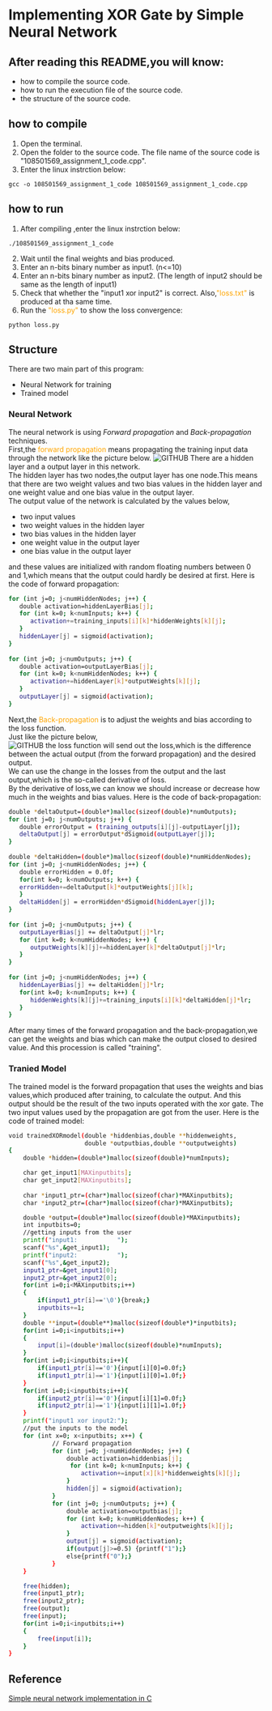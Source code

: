 # Implementing XOR Gate by Simple Neural Network 
## After reading this README,you will know:
* how to compile the source code.
* how to run the execution file of the source code.
* the structure of the source code.
## how to compile
1. Open the terminal.
2. Open the folder to the source code.
   The file name of the source code is "108501569_assignment_1_code.cpp".
3. Enter the linux instrction below:
```
gcc -o 108501569_assignment_1_code 108501569_assignment_1_code.cpp
```
## how to run
1. After compiling ,enter the linux instrction below:
```
./108501569_assignment_1_code
```
2. Wait until the final weights and bias produced.
3. Enter an n-bits binary number as input1. (n<=10)
4. Enter an n-bits binary number as input2. 
(The length of input2 should be same as the length of input1)
5. Check that whether the "input1 xor input2" is correct. Also,<font color=orange>"loss.txt"</font> is produced at tha same time.
6. Run the <font color=orange>"loss.py"</font> to show the loss convergence:
```
python loss.py
```

## Structure
There are two main part of this program:
* Neural Network for training
* Trained model
### Neural Network 
The neural network is using _Forward propagation_ and _Back-propagation_ techniques.  
First,the <font color=orange>forward propagation</font> means propagating the training input data through the network like the picture below. 
![GITHUB](nn.png)
There are a hidden layer and a output layer in this network.   
The hidden layer has two nodes,the output layer has one node.This means that there are two weight values and two bias values in the hidden layer and one weight value and one bias value in the output layer.   
The output value of the network is calculated by the values below,
* two input values
* two weight values in the hidden layer
* two bias values in the hidden layer
* one weight value in the output layer
* one bias value in the output layer

and these values are initialized with random floating numbers between 0 and 1,which means that the output could hardly be desired at first.
Here is the code of forward propagation:
```sh
for (int j=0; j<numHiddenNodes; j++) {
   double activation=hiddenLayerBias[j];
   for (int k=0; k<numInputs; k++) {
      activation+=training_inputs[i][k]*hiddenWeights[k][j];
   }
   hiddenLayer[j] = sigmoid(activation);
}
            
for (int j=0; j<numOutputs; j++) {
   double activation=outputLayerBias[j];
   for (int k=0; k<numHiddenNodes; k++) {
      activation+=hiddenLayer[k]*outputWeights[k][j];
   }
   outputLayer[j] = sigmoid(activation);
}
```
Next,the <font color=orange>Back-propagation</font> is to adjust the weights and bias according to the loss function.  
Just like the picture below,   
![GITHUB](nn2.png)
the loss function will send out the loss,which is the difference between the actual output (from the forward propagation) and the desired output.  
We can use the change in the losses from the output and the last output,which is the so-called derivative of loss.  
By the derivative of loss,we can know we should increase or decrease how much in the weights and bias values.
Here is the code of back-propagation:  
```sh
double *deltaOutput=(double*)malloc(sizeof(double)*numOutputs); 
for (int j=0; j<numOutputs; j++) {
   double errorOutput = (training_outputs[i][j]-outputLayer[j]);
   deltaOutput[j] = errorOutput*dSigmoid(outputLayer[j]);
}
            
double *deltaHidden=(double*)malloc(sizeof(double)*numHiddenNodes);
for (int j=0; j<numHiddenNodes; j++) {
   double errorHidden = 0.0f;
   for(int k=0; k<numOutputs; k++) {
   errorHidden+=deltaOutput[k]*outputWeights[j][k];
   }
   deltaHidden[j] = errorHidden*dSigmoid(hiddenLayer[j]);
}
            
for (int j=0; j<numOutputs; j++) {
   outputLayerBias[j] += deltaOutput[j]*lr;
   for (int k=0; k<numHiddenNodes; k++) {
      outputWeights[k][j]+=hiddenLayer[k]*deltaOutput[j]*lr;
   }
}
            
for (int j=0; j<numHiddenNodes; j++) {
   hiddenLayerBias[j] += deltaHidden[j]*lr;
   for(int k=0; k<numInputs; k++) {
      hiddenWeights[k][j]+=training_inputs[i][k]*deltaHidden[j]*lr;
   }
}
```
After many times of the forward propagation and the back-propagation,we can get the weights and bias which can make the output closed to desired value.
And this procession is called "training".
### Tranied Model
The trained model is the forward propagation that uses the weights and bias values,which produced after training, to calculate the output.
And this output should be the result of the two inputs operated with the xor gate. 
The two input values used by the propagation are got from the user.
Here is the code of trained model:
```sh
void trainedXORmodel(double *hiddenbias,double **hiddenweights,
                     double *outputbias,double **outputweights)                     
{
    double *hidden=(double*)malloc(sizeof(double)*numInputs);

    char get_input1[MAXinputbits];
    char get_input2[MAXinputbits];
    
    char *input1_ptr=(char*)malloc(sizeof(char)*MAXinputbits);
    char *input2_ptr=(char*)malloc(sizeof(char)*MAXinputbits);

    double *output=(double*)malloc(sizeof(double)*MAXinputbits);
    int inputbits=0;
    //getting inputs from the user
    printf("input1:           ");
    scanf("%s",&get_input1);
    printf("input2:           ");
    scanf("%s",&get_input2);
    input1_ptr=&get_input1[0];
    input2_ptr=&get_input2[0];
    for(int i=0;i<MAXinputbits;i++)
    {
        if(input1_ptr[i]=='\0'){break;}       
        inputbits+=1;
    }
    double **input=(double**)malloc(sizeof(double*)*inputbits);
    for(int i=0;i<inputbits;i++)
    {
        input[i]=(double*)malloc(sizeof(double)*numInputs);
    }
    for(int i=0;i<inputbits;i++){
        if(input1_ptr[i]=='0'){input[i][0]=0.0f;}
        if(input1_ptr[i]=='1'){input[i][0]=1.0f;}
    }
    for(int i=0;i<inputbits;i++){
        if(input2_ptr[i]=='0'){input[i][1]=0.0f;}
        if(input2_ptr[i]=='1'){input[i][1]=1.0f;}
    }
    printf("input1 xor input2:");
    //put the inputs to the model
    for (int x=0; x<inputbits; x++) {
            // Forward propagation
            for (int j=0; j<numHiddenNodes; j++) {
                double activation=hiddenbias[j];
                 for (int k=0; k<numInputs; k++) {
                    activation+=input[x][k]*hiddenweights[k][j];
                }
                hidden[j] = sigmoid(activation);
            }
            for (int j=0; j<numOutputs; j++) {
                double activation=outputbias[j];
                for (int k=0; k<numHiddenNodes; k++) {
                    activation+=hidden[k]*outputweights[k][j];
                }
                output[j] = sigmoid(activation);
                if(output[j]>=0.5) {printf("1");}
                else{printf("0");}                  
            }
    }

    free(hidden);
    free(input1_ptr);
    free(input2_ptr);
    free(output);
    free(input);
    for(int i=0;i<inputbits;i++)
    {
        free(input[i]);
    }
}
```
## Reference
[Simple neural network implementation in C](https://towardsdatascience.com/simple-neural-network-implementation-in-c-663f51447547)


